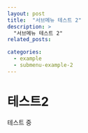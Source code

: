 ```yaml
---
layout: post
title:  "서브메뉴 테스트 2"
description: >
  "서브메뉴 테스트 2"
related_posts:

categories: 
  - example
  - submenu-example-2
---
```


# 테스트2
테스트 중
